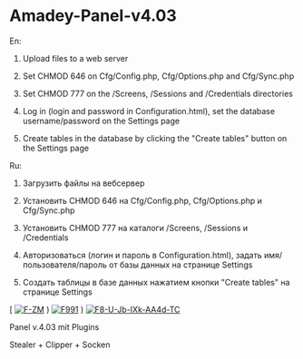 # Amadey-Panel-v4.03

En:

1) Upload files to a web server

2) Set CHMOD 646 on Cfg/Config.php, Cfg/Options.php and Cfg/Sync.php

3) Set CHMOD 777 on the /Screens, /Sessions and /Credentials directories

4) Log in (login and password in Configuration.html), set the database username/password on the Settings page

5) Create tables in the database by clicking the "Create tables" button on the Settings page



Ru:

1) Загрузить файлы на вебсервер

2) Установить CHMOD 646 на Cfg/Config.php, Cfg/Options.php и Cfg/Sync.php

3) Установить CHMOD 777 на каталоги /Screens, /Sessions и /Credentials

4) Авторизоваться (логин и пароль в Configuration.html), задать имя/пользователя/пароль от базы данных на странице Settings

5) Создать таблицы в базе данных нажатием кнопки "Create tables" на странице Settings


[
<a href="https://ibb.co/z29V2h1"><img src="https://i.ibb.co/z29V2h1/F-ZM.png" alt="F-ZM" border="0"></a>
)
<a href="https://ibb.co/1r4p72Y"><img src="https://i.ibb.co/1r4p72Y/F991.jpg" alt="F991" border="0"></a>
)
<a href="https://ibb.co/RcWqWKW"><img src="https://i.ibb.co/RcWqWKW/F8-U-Jb-IXk-AA4d-TC.png" alt="F8-U-Jb-IXk-AA4d-TC" border="0"></a>

Panel v.4.03 mit Plugins

Stealer + Clipper + Socken
